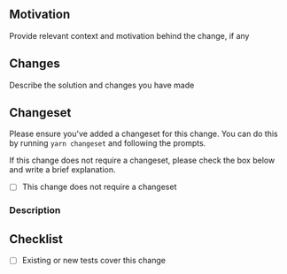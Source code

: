 <!-- Provide a summary of your changes in the title field above -->

## Motivation

Provide relevant context and motivation behind the change, if any

## Changes

Describe the solution and changes you have made

## Changeset

Please ensure you've added a changeset for this change.
You can do this by running `yarn changeset` and following the prompts.

If this change does not require a changeset, please check the box below and write a brief explanation.

- [ ] This change does not require a changeset

### Description

## Checklist

- [ ] Existing or new tests cover this change
